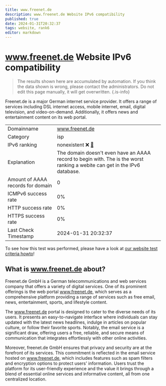 ```yaml
---
title: www.freenet.de
description: www.freenet.de Website IPv6 compatibility
published: true
date: 2024-01-31T20:32:37
tags: website, rank6
editor: markdown
---
```


# www.freenet.de Website IPv6 compatibility

> The results shown here are accumulated by automation. If you think the data shown is wrong, please contact the administrators. 
> Do not edit this page manually, it will get overwritten.
{.is-info}

Freenet.de is a major German internet service provider. It offers a range of services including DSL internet access, mobile internet, email, digital television, and video-on-demand. Additionally, it offers news and entertainment content on its web portal.


|   |   |
| - | - |
| Domainname | www.freenet.de
| Category | isp |
| IPv6 ranking | nonexistent :x: [🔗](/howto/ranking) |
| Explanation | The domain doesn't even have an AAAA record to begin with. The is the worst ranking a webite can get in the IPv6 database. |
| Amount of AAAA records for domain | 0 |
| ICMPv6 success rate | 0%|
| HTTP success rate | 0% |
| HTTPS success rate | 0% |
| Last Check Timestamp | 2024-01-31 20:32:37 |

To see how this test was performed, please have a look at [our website test criteria howto](/howto/testcriteria/website)!


## What is www.freenet.de about?
Freenet.de GmbH is a German telecommunications and web services company that offers a variety of digital services. One of its prominent offerings is the web portal www.freenet.de, which serves as a comprehensive platform providing a range of services such as free email, news, entertainment, sports, and lifestyle content.

The www.freenet.de portal is designed to cater to the diverse needs of its users. It presents an easy-to-navigate interface where individuals can stay updated with the latest news headlines, indulge in articles on popular culture, or follow their favorite sports. Notably, the email service is a significant draw, offering users a free, reliable, and secure means of communication that integrates effortlessly with other online activities.

Moreover, freenet.de GmbH ensures that privacy and security are at the forefront of its services. This commitment is reflected in the email service hosted on www.freenet.de, which includes features such as spam filters and encryption options to protect users' information. Users trust the platform for its user-friendly experience and the value it brings through a blend of essential online services and informative content, all from one centralized location.


